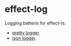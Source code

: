 # effect-log

Logging batteris for effect-ts. 

- [pretty logger](examples/pretty-logger.ts).
- [json logger](examples/json-logger.ts).
